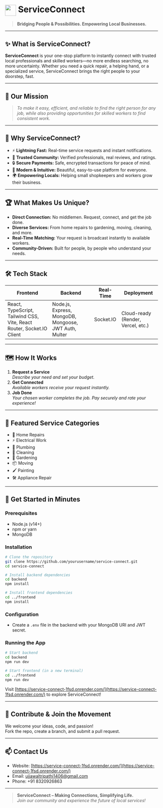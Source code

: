 # <img src="https://img.icons8.com/color/48/000000/handshake.png" width="36" style="vertical-align:middle"/> ServiceConnect

> **Bridging People & Possibilities. Empowering Local Businesses.**

---

## ✨ What is ServiceConnect?

**ServiceConnect** is your one-stop platform to instantly connect with trusted local professionals and skilled workers—no more endless searching, no more uncertainty. Whether you need a quick repair, a helping hand, or a specialized service, ServiceConnect brings the right people to your doorstep, fast.

---

## 🎯 Our Mission

> _To make it easy, efficient, and reliable to find the right person for any job, while also providing opportunities for skilled workers to find consistent work._

---

## 🚀 Why ServiceConnect?

- ⚡ **Lightning Fast:** Real-time service requests and instant notifications.
- 🤝 **Trusted Community:** Verified professionals, real reviews, and ratings.
- 🔒 **Secure Payments:** Safe, encrypted transactions for peace of mind.
- 📱 **Modern & Intuitive:** Beautiful, easy-to-use platform for everyone.
- 🌍 **Empowering Locals:** Helping small shopkeepers and workers grow their business.

---

## 🏆 What Makes Us Unique?

- **Direct Connection:** No middlemen. Request, connect, and get the job done.
- **Diverse Services:** From home repairs to gardening, moving, cleaning, and more.
- **Real-Time Matching:** Your request is broadcast instantly to available workers.
- **Community-Driven:** Built for people, by people who understand your needs.

---

## 🛠️ Tech Stack

| Frontend | Backend | Real-Time | Deployment |
|----------|---------|-----------|------------|
| React, TypeScript, Tailwind CSS, Vite, React Router, Socket.IO Client | Node.js, Express, MongoDB, Mongoose, JWT Auth, Multer | Socket.IO | Cloud-ready (Render, Vercel, etc.) |

---

## 🗺️ How It Works

1. **Request a Service** <br> _Describe your need and set your budget._
2. **Get Connected** <br> _Available workers receive your request instantly._
3. **Job Done** <br> _Your chosen worker completes the job. Pay securely and rate your experience!_

---

## 🌟 Featured Service Categories

- 🔨 Home Repairs
- ⚡ Electrical Work
- 🚿 Plumbing
- 🧹 Cleaning
- 🌱 Gardening
- 📦 Moving
- 🖌️ Painting
- 🛠️ Appliance Repair

---


## 🚦 Get Started in Minutes

### Prerequisites

- Node.js (v14+)
- npm or yarn
- MongoDB

### Installation

```bash
# Clone the repository
git clone https://github.com/yourusername/service-connect.git
cd service-connect

# Install backend dependencies
cd backend
npm install

# Install frontend dependencies
cd ../frontend
npm install
```

### Configuration

- Create a `.env` file in the backend with your MongoDB URI and JWT secret.

### Running the App

```bash
# Start backend
cd backend
npm run dev

# Start frontend (in a new terminal)
cd ../frontend
npm run dev
```

Visit [https://service-connect-1fsd.onrender.com/](https://service-connect-1fsd.onrender.com/) to explore ServiceConnect!

---

## 🤝 Contribute & Join the Movement

We welcome your ideas, code, and passion!  
Fork the repo, create a branch, and submit a pull request.

---

## 📫 Contact Us

- Website: [https://service-connect-1fsd.onrender.com/](https://service-connect-1fsd.onrender.com/)
- Email: [ujjawaltripathi1406@gmail.com](mailto:ujjawaltripathi1406@gmail.com)
- Phone: +91 8320926863

---

> **ServiceConnect – Making Connections, Simplifying Life.**  
> _Join our community and experience the future of local services!_
